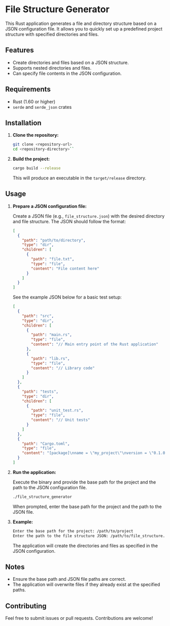 # File Structure Generator

This Rust application generates a file and directory structure based on a JSON configuration file. It allows you to quickly set up a predefined project structure with specified directories and files.

## Features

- Create directories and files based on a JSON structure.
- Supports nested directories and files.
- Can specify file contents in the JSON configuration.

## Requirements

- Rust (1.60 or higher)
- `serde` and `serde_json` crates

## Installation

1. **Clone the repository:**

   ```sh
   git clone <repository-url>
   cd <repository-directory>``

   ```

2. **Build the project:**

   ```sh
   cargo build --release
   ```

   This will produce an executable in the `target/release` directory.

## Usage

1. **Prepare a JSON configuration file:**

   Create a JSON file (e.g., `file_structure.json`) with the desired directory and file structure. The JSON should follow the format:

   ```json
   [
     {
       "path": "path/to/directory",
       "type": "dir",
       "children": [
         {
           "path": "file.txt",
           "type": "file",
           "content": "File content here"
         }
       ]
     }
   ]
   ```

   See the example JSON below for a basic test setup:

   ```json
   [
     {
       "path": "src",
       "type": "dir",
       "children": [
         {
           "path": "main.rs",
           "type": "file",
           "content": "// Main entry point of the Rust application"
         },
         {
           "path": "lib.rs",
           "type": "file",
           "content": "// Library code"
         }
       ]
     },
     {
       "path": "tests",
       "type": "dir",
       "children": [
         {
           "path": "unit_test.rs",
           "type": "file",
           "content": "// Unit tests"
         }
       ]
     },
     {
       "path": "Cargo.toml",
       "type": "file",
       "content": "[package]\nname = \"my_project\"\nversion = \"0.1.0\"\nedition = \"2021\"\n\n[dependencies]\n"
     }
   ]
   ```

2. **Run the application:**

   Execute the binary and provide the base path for the project and the path to the JSON configuration file.

   ```sh
   ./file_structure_generator
   ```

   When prompted, enter the base path for the project and the path to the JSON file.

3. **Example:**

   ```sh
   Enter the base path for the project: /path/to/project
   Enter the path to the file structure JSON: /path/to/file_structure.json
   ```

   The application will create the directories and files as specified in the JSON configuration.

## Notes

- Ensure the base path and JSON file paths are correct.
- The application will overwrite files if they already exist at the specified paths.

## Contributing

Feel free to submit issues or pull requests. Contributions are welcome!
